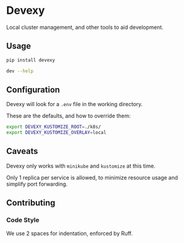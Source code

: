 # Devexy

Local cluster management, and other tools to aid development.

## Usage

```sh
pip install devexy

dev --help
```

## Configuration

Devexy will look for a `.env` file in the working directory.

These are the defaults, and how to override them:

```sh
export DEVEXY_KUSTOMIZE_ROOT=./k8s/
export DEVEXY_KUSTOMIZE_OVERLAY=local
```

## Caveats

Devexy only works with `minikube` and `kustomize` at this time.

Only 1 replica per service is allowed, to minimize resource usage and simplify port forwarding.

## Contributing

### Code Style

We use 2 spaces for indentation, enforced by Ruff.
